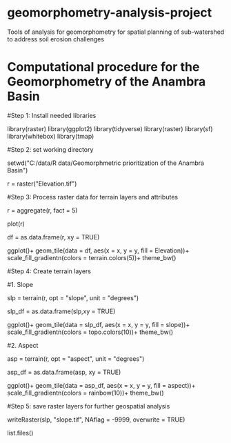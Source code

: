 # geomorphometry-analysis-project
Tools of analysis for geomorphometry for spatial planning of sub-watershed to address soil erosion challenges

# Computational procedure for the Geomorphometry of the Anambra Basin

#Step 1: Install needed libraries

library(raster)
library(ggplot2)
library(tidyverse)
library(raster)
library(sf)
library(whitebox)
library(tmap)


#Step 2: set working directory


setwd("C:/data/R data/Geomorphmetric prioritization of the Anambra Basin")

r = raster("Elevation.tif")

#Step 3: Process raster data for terrain layers and attributes

r = aggregate(r, fact = 5)

plot(r)

df = as.data.frame(r, xy = TRUE)

ggplot()+
  geom_tile(data = df, aes(x = x, y = y, fill = Elevation))+
  scale_fill_gradientn(colors = terrain.colors(5))+
  theme_bw()


#Step 4: Create terrain layers

#1. Slope

slp = terrain(r, opt = "slope", unit = "degrees")

slp_df = as.data.frame(slp,xy = TRUE)

ggplot()+
  geom_tile(data = slp_df, aes(x = x, y = y, fill = slope))+
  scale_fill_gradientn(colors = topo.colors(10))+
  theme_bw()

#2. Aspect

asp = terrain(r, opt = "aspect", unit = "degrees")

asp_df = as.data.frame(asp, xy = TRUE)

ggplot()+
  geom_tile(data = asp_df, aes(x = x, y = y, fill = aspect))+
  scale_fill_gradientn(colors = rainbow(10))+
  theme_bw()

#Step 5: save raster layers for further geospatial analysis

writeRaster(slp, "slope.tif", NAflag = -9999, overwrite = TRUE)

list.files()
